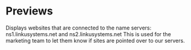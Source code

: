 # Previews

Displays websites that are connected to the name servers: ns1.linkusystems.net and ns2.linkusystems.net
This is used for the marketing team to let them know if sites are pointed over to our servers.
